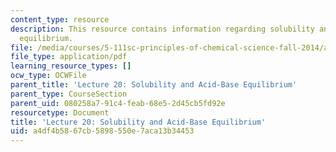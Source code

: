 ```yaml
---
content_type: resource
description: This resource contains information regarding solubility and acid-base
  equilibrium.
file: /media/courses/5-111sc-principles-of-chemical-science-fall-2014/a4df4b5867cb5898550e7aca13b34453_MIT5_111F14_Lec20.pdf
file_type: application/pdf
learning_resource_types: []
ocw_type: OCWFile
parent_title: 'Lecture 20: Solubility and Acid-Base Equilibrium'
parent_type: CourseSection
parent_uid: 080258a7-91c4-feab-68e5-2d45cb5fd92e
resourcetype: Document
title: 'Lecture 20: Solubility and Acid-Base Equilibrium'
uid: a4df4b58-67cb-5898-550e-7aca13b34453
---
```

